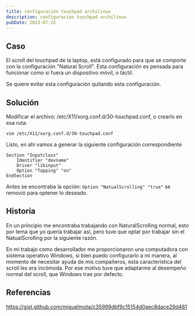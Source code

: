 ```yaml
---
title: configuración touchpad archilinux
description: configuración touchpad archilinux
pubDate: 2023-07-22
---
```


## Caso 

El scroll del touchpad de la laptop, está configurado para que se comporte
con la configuración "Natural Scroll". Esta configuración es pensada 
para funcionar como si fuera un dispositivo móvil, o táctil.

Se quiere evitar esta configuración quitando esta configuración.

## Solución

Modificar el archivo: /etc/X11/xorg.conf.d/30-touchpad.conf, o crearlo 
en esa ruta:

    vim /etc/X11/xorg.conf.d/30-touchpad.conf

Listo, en ahí vamos a generar la siguiente configuración correspondiente

    Section "Inputclass"
        Identifier "devname"
        Driver "libinput"
        Option "Tapping" "on"
    EndSection

Antes se encontraba la opción: `Option "NatualScrolling" "true"` 
se removió para optener lo deseado.

## Historia

En un principio me encontraba trabajando con NaturalScrolling normal, 
esto por tema que yo quería trabajar así, pero tuve que optar por trabajar 
sin el NatualScrolling por la siguiente razón.

En mi trabajo como desarrollador me proporcionaron una computadora con 
sistema operativo Windows, si
bien puedo configurarlo a mi manera, al momento de necesitar ayuda de mis
compañeros, esta característica del scroll les era incómoda. Por ese motivo 
tuve que adaptarme al desempeño normal del scroll, que Windows trae por defecto.

## Referencias

https://gist.github.com/miguelmota/c35999dbf9c15154d0aec8dace29d481


